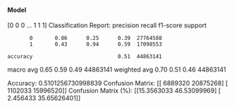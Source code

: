 #### Model
[0 0 0 ... 1 1 1]
Classification Report:
              precision    recall  f1-score   support

           0       0.86      0.25      0.39  27764588
           1       0.43      0.94      0.59  17098553

    accuracy                           0.51  44863141
   macro avg       0.65      0.59      0.49  44863141
weighted avg       0.70      0.51      0.46  44863141

Accuracy: 0.5101256730998839
Confusion Matrix:
[[ 6889320 20875268]
 [ 1102033 15996520]]
Confusion Matrix (%):
[[15.3563033  46.53099969]
 [ 2.456433   35.65626401]]

